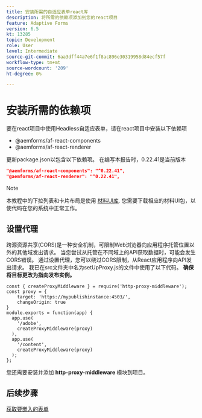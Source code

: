 ```yaml
---
title: 安装所需的自适应表单react库
description: 将所需的依赖项添加到您的react项目
feature: Adaptive Forms
version: 6.5
kt: 13285
topic: Development
role: User
level: Intermediate
source-git-commit: 6aa3dff44a7e6f1f8ac896e30319958d84ecf57f
workflow-type: tm+mt
source-wordcount: '209'
ht-degree: 0%

---
```



# 安装所需的依赖项

要在react项目中使用Headless自适应表单，请在react项目中安装以下依赖项

* @aemforms/af-react-components
* @aemforms/af-react-renderer

更新package.json以包含以下依赖项。 在编写本报告时，0.22.41是当前版本

```json
"@aemforms/af-react-components": "^0.22.41",
"@aemforms/af-react-renderer": "^0.22.41",
```

>[!NOTE]
>
>本教程中的下拉列表和卡片布局是使用 [材料UI库](https://mui.com/). 您需要下载相应的材料UI包，以使代码在您的系统中正常工作。

## 设置代理

跨源资源共享(CORS)是一种安全机制，可限制Web浏览器向应用程序托管位置以外的其他域发出请求。 当您尝试从托管在不同域上的API获取数据时，可能会发生CORS错误。 通过设置代理，您可以绕过CORS限制，从React应用程序向API发出请求。 我已在src文件夹中名为setUpProxy.js的文件中使用了以下代码。 **确保将目标更改为指向发布实例。**

```
const { createProxyMiddleware } = require('http-proxy-middleware');
const proxy = {
    target: 'https://mypublishinstance:4503/',
    changeOrigin: true
}
module.exports = function(app) {
  app.use(
    '/adobe',
    createProxyMiddleware(proxy)
  ),
  app.use(
    '/content',
    createProxyMiddleware(proxy)
  );
};
```

您还需要安装并添加 **http-proxy-middleware** 模块到项目。

## 后续步骤

[获取要嵌入的表单](./fetch-the-form.md)
